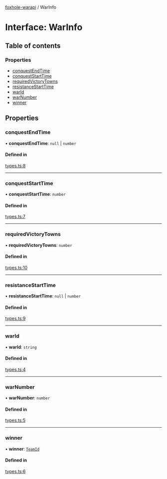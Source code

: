 [foxhole-warapi](../README.md) / WarInfo

# Interface: WarInfo

## Table of contents

### Properties

- [conquestEndTime](WarInfo.md#conquestendtime)
- [conquestStartTime](WarInfo.md#conqueststarttime)
- [requiredVictoryTowns](WarInfo.md#requiredvictorytowns)
- [resistanceStartTime](WarInfo.md#resistancestarttime)
- [warId](WarInfo.md#warid)
- [warNumber](WarInfo.md#warnumber)
- [winner](WarInfo.md#winner)

## Properties

### conquestEndTime

• **conquestEndTime**: ``null`` \| `number`

#### Defined in

[types.ts:8](https://github.com/art0rz/foxhole-warapi/blob/f2ea5d4/src/types.ts#L8)

___

### conquestStartTime

• **conquestStartTime**: `number`

#### Defined in

[types.ts:7](https://github.com/art0rz/foxhole-warapi/blob/f2ea5d4/src/types.ts#L7)

___

### requiredVictoryTowns

• **requiredVictoryTowns**: `number`

#### Defined in

[types.ts:10](https://github.com/art0rz/foxhole-warapi/blob/f2ea5d4/src/types.ts#L10)

___

### resistanceStartTime

• **resistanceStartTime**: ``null`` \| `number`

#### Defined in

[types.ts:9](https://github.com/art0rz/foxhole-warapi/blob/f2ea5d4/src/types.ts#L9)

___

### warId

• **warId**: `string`

#### Defined in

[types.ts:4](https://github.com/art0rz/foxhole-warapi/blob/f2ea5d4/src/types.ts#L4)

___

### warNumber

• **warNumber**: `number`

#### Defined in

[types.ts:5](https://github.com/art0rz/foxhole-warapi/blob/f2ea5d4/src/types.ts#L5)

___

### winner

• **winner**: [`TeamId`](../README.md#teamid)

#### Defined in

[types.ts:6](https://github.com/art0rz/foxhole-warapi/blob/f2ea5d4/src/types.ts#L6)
